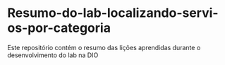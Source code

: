 # Resumo-do-lab-localizando-servi-os-por-categoria
Este repositório contém o resumo das lições aprendidas durante o desenvolvimento do lab na DIO
